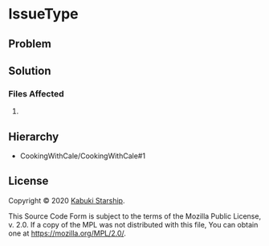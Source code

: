 # IssueType

## Problem



## Solution



### Files Affected

1. 

## Hierarchy

* CookingWithCale/CookingWithCale#1

## License

Copyright © 2020 [Kabuki Starship](https://kabukistarship.com).

This Source Code Form is subject to the terms of the Mozilla Public License, v. 2.0. If a copy of the MPL was not distributed with this file, You can obtain one at <https://mozilla.org/MPL/2.0/>.
